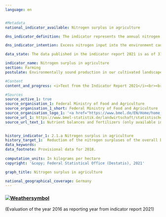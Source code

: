 ```yaml
---
language: en    


#Metadata    
national_indicator_available: Nitrogen surplus in agriculture    

dns_indicator_definition: The indicator represents the annual nitrogen surplus for the agriculture sector, calculated as nitrogen input minus removal of nitrogen and expressed in kilograms per hectare of utilised agricultural area.    

dns_indicator_intention: Excess nitrogen input into the environment causes pollution of groundwater and surface water, the oversupply of nutrients (eutrophication) in inland waters, seas and terrestrial ecosystems, and the formation of greenhouse gases and acidifying air pollutants with adverse consequences for the climate, biodiversity and landscape quality. Overall nitrogen surpluses for Germany to be reduced to 70 kilograms per hectare of utilised agricultural land in the annual average from 2028 to 2032.    

data_state: The data published in the indicator report 2021 is as of 31.12.2020. The data shown on the DNS-Online-Platform is updated regularly, so that more current data may be available online than published in the indicator report 2021.    

indicator_name: Nitrogen surplus in agriculture    
section: Farming    
postulate: Environmentally sound production in our cultivated landscapes    

#Content    
content_and_progress: <i>Text from the Indicator Report 2021</i><br><br>The calculation of the indicator takes account of nitrogen input resulting from fertilisers, from biological fixation, from atmospheric deposition, from seeds and plants and from animal feed. Nitrogen removal takes place through plant and animal market products. The surplus nitrogen may escape in gaseous form into the atmosphere, be enriched in the soil or leach into groundwater. In this way it can ultimately find its way into rivers or other ecosystems too. Here, the nitrogen surplus in agriculture has a direct effect on the trend in indicators [6.1.b](https://sustainabledevelopment-deutschland.github.io/en/6-1-b/) (Nitrate in groundwater), [14.1.a](https://sustainabledevelopment-deutschland.github.io/en/14-1-a/) (Nitrogen input via the inflows into the North and Baltic Seas) and [15.2](https://sustainabledevelopment-deutschland.github.io/en/15-2-a/) (Eutrophication of ecosystems) In the case of indicator [3.2.a](https://sustainabledevelopment-deutschland.github.io/en/3-2-a/) (Emissions of air pollutants), nitrogen is released into the atmosphere as a result of agriculture impacts on the formation of nitrogen dioxides and ammonia.<br><br>The indicator is calculated by the Institute for Crop and Soil Science at the Julius Kühn Institute and the Institute of Landscape Ecology and Resources Management at the University of Giessen. <br><br>For 2018, fertilisers were found to be the main source of nitrogen input, accounting for 54.5% (94&nbsp;kg nitrogen per hectare) in the overall nitrogen balance. Other important sources of nitrogen input were animal feed, with 34.1% (59&nbsp;kg/ha), biological fixation, with 7.6% (13&nbsp;kg/ha) and non-agricultural emissions, with 1.8% (3&nbsp;kg/ha). The calculation of the indicator is based on a five-year rolling average, the mean value being obtained from five reference years. The five-year rolling average provides the value for the middle year of the five reference years. The figure thus takes account of year-to-year fluctuations caused by meteorological and market conditions which are beyond the control of farms. The indicator gives no information on the regional distribution of nitrogen surpluses. For the years 2016 and 2017 various input data were retrospectively updated. The calculation method was also revised, and some coefficients were updated. This has given rise to divergences from the indicator values shown in the previous publication.<br><br>In the period from 1992 to 2016, the rolling five-year average nitrogen surplus fell by 19.9% from 116.6 to 93.3 kilograms per hectare/year. The reductions in the nitrogen surplus, however, are largely due to developments from the start of the time series until 2011. Since then the nitrogen surplus has stagnated, and it now remains at the 2011 level of 93&nbsp;kg/ha. If the current trend continues, the aim of a reduction to an annual average of 70 kilograms per hectare of utilised agricultural area by the reference period 2028-2032 will not be achievable. The significant reduction of the nitrogen surplus at the start of the 1990s resulted from reduced use of fertilisers and falling livestock numbers in the new Länder. The comparatively meagre decline over the remainder of the time series stemmed from a slight decline in the use of mineral fertilisers and higher crop yields resulting from technical progress in plant production and cultivation, reflected in more efficient nitrogen usage and in the range of crop varieties. The same period has seen increases in the area given over to high-yield crops, such as maize and wheat, and improvements in feed conversion efficiency in livestock farming.    

#Sources    
source_active_1: true
source_organisation_1: Federal Ministry of Food and Agriculture
source_organisation_1_short: Federal Ministry of Food and Agriculture
source_organisation_logo_1: '<a href="https://www.bmel.de/EN/Home/home_node.html"><img src="https://g205sdgs.github.io/sdg-indicators/public/LogosEn/bmel.png" alt=" Federal Ministry of Food and Agriculture" title="Click here to visit the homepage of the organization" style="border: transparent"/></a>'
source_url_1: https://www.bmel-statistik.de/landwirtschaft/statistischer-monatsbericht-des-bmel-kapitel-a-landwirtschaft/                        
source_url_text_1: Nutrient balances and fertilizers (only available in German)                        
    

history_indicator_1: 2.1.a Nitrogen surplus in agriculture                    
history_target_1:  Reduction of the nitrogen surpluses of the overall balance for Germany to 70 kilo-grams per hectare of utilised agricultural area on an annual average between 2028 and 2032    
data_keywords:    
data_footnote: Provisional data for 2018.    
    
computation_units: In kilograms per hectare    
copyright: '&copy; Federal Statistical Office (Destatis), 2021'    

graph_title: Nitrogen surplus in agriculture    

national_geographical_coverage: Germany    
---    
```

<div>
  <div class="my-header">
    <h3>
      <a href="https://sustainabledevelopment-deutschland.github.io/en/status/"><img src="https://g205sdgs.github.io/sdg-indicators/public/Wettersymbole/Blitz.png" title="The indicator is not moving in the right direction so that the gap to the target value is widening" alt="Weathersymbol" />
      </a>
    </h3>
  </div>
  <div class="my-header-note">
    <span> (Evaluation of the year 2016 as reporting year from indicator report 2021)</span>
  </div>
</div>